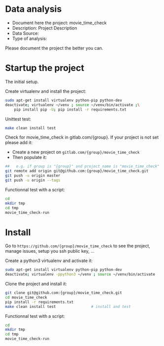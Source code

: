 # Data analysis
- Document here the project: movie_time_check
- Description: Project Description
- Data Source:
- Type of analysis:

Please document the project the better you can.

# Startup the project

The initial setup.

Create virtualenv and install the project:
```bash
sudo apt-get install virtualenv python-pip python-dev
deactivate; virtualenv ~/venv ; source ~/venv/bin/activate ;\
    pip install pip -U; pip install -r requirements.txt
```

Unittest test:
```bash
make clean install test
```

Check for movie_time_check in gitlab.com/{group}.
If your project is not set please add it:

- Create a new project on `gitlab.com/{group}/movie_time_check`
- Then populate it:

```bash
##   e.g. if group is "{group}" and project_name is "movie_time_check"
git remote add origin git@github.com:{group}/movie_time_check.git
git push -u origin master
git push -u origin --tags
```

Functionnal test with a script:

```bash
cd
mkdir tmp
cd tmp
movie_time_check-run
```

# Install

Go to `https://github.com/{group}/movie_time_check` to see the project, manage issues,
setup you ssh public key, ...

Create a python3 virtualenv and activate it:

```bash
sudo apt-get install virtualenv python-pip python-dev
deactivate; virtualenv -ppython3 ~/venv ; source ~/venv/bin/activate
```

Clone the project and install it:

```bash
git clone git@github.com:{group}/movie_time_check.git
cd movie_time_check
pip install -r requirements.txt
make clean install test                # install and test
```
Functionnal test with a script:

```bash
cd
mkdir tmp
cd tmp
movie_time_check-run
```
